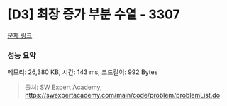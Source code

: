 # [D3] 최장 증가 부분 수열 - 3307 

[문제 링크](https://swexpertacademy.com/main/code/problem/problemDetail.do?contestProbId=AWBOKg-a6l0DFAWr) 

### 성능 요약

메모리: 26,380 KB, 시간: 143 ms, 코드길이: 992 Bytes



> 출처: SW Expert Academy, https://swexpertacademy.com/main/code/problem/problemList.do